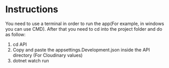 # Instructions

You need to use a terminal in order to run the app(For example, in windows you can use CMD).
After that you need to cd into the project folder and do as follow:

1. cd API</br>
2. Copy and paste the appsettings.Development.json inside the API directory (For Cloudinary values)</br>
3. dotnet watch run</br>

